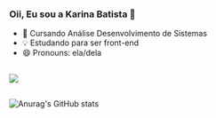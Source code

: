 ### Oii, Eu sou a Karina Batista 👋
  
- 🌱 Cursando Análise Desenvolvimento de Sistemas
- 💡  Estudando para ser front-end
- 😄 Pronouns: ela/dela

##
<a href = "mailto:karina.bst4@gmail.com"><img src="https://img.shields.io/badge/-Gmail-%23333?style=for-the-badge&logo=gmail&logoColor=white" target="_blank"></a>
##
![Anurag's GitHub stats](https://github-readme-stats.vercel.app/api?username=karinabst&theme=omni&show_icons=true)

